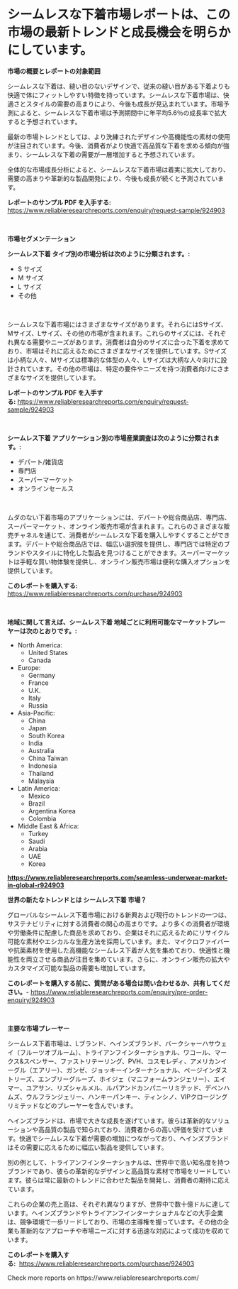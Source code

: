 <p><h1>シームレスな下着市場レポートは、この市場の最新トレンドと成長機会を明らかにしています。</h1></p><p><strong>市場の概要とレポートの対象範囲</strong></p>
<p><p>シームレスな下着は、縫い目のないデザインで、従来の縫い目がある下着よりも快適で体にフィットしやすい特徴を持っています。シームレスな下着市場は、快適さとスタイルの需要の高まりにより、今後も成長が見込まれています。市場予測によると、シームレスな下着市場は予測期間中に年平均5.6％の成長率で拡大すると予想されています。</p><p>最新の市場トレンドとしては、より洗練されたデザインや高機能性の素材の使用が注目されています。今後、消費者がより快適で高品質な下着を求める傾向が強まり、シームレスな下着の需要が一層増加すると予想されています。</p><p>全体的な市場成長分析によると、シームレスな下着市場は着実に拡大しており、需要の高まりや革新的な製品開発により、今後も成長が続くと予測されています。</p></p>
<p><strong>レポートのサンプル PDF を入手する:</strong> <a href="https://www.reliableresearchreports.com/enquiry/request-sample/924903">https://www.reliableresearchreports.com/enquiry/request-sample/924903</a></p>
<p>&nbsp;</p>
<p><strong>市場セグメンテーション</strong></p>
<p><strong>シームレス下着 タイプ別の市場分析は次のように分類されます。:</strong></p>
<p><ul><li>S サイズ</li><li>M サイズ</li><li>L サイズ</li><li>その他</li></ul></p>
<p>&nbsp;</p>
<p><p>シームレスな下着市場にはさまざまなサイズがあります。それらにはSサイズ、Mサイズ、Lサイズ、その他の市場が含まれます。これらのサイズには、それぞれ異なる需要やニーズがあります。消費者は自分のサイズに合った下着を求めており、市場はそれに応えるためにさまざまなサイズを提供しています。Sサイズは小柄な人々、Mサイズは標準的な体型の人々、Lサイズは大柄な人々向けに設計されています。その他の市場は、特定の要件やニーズを持つ消費者向けにさまざまなサイズを提供しています。</p></p>
<p><strong>レポートのサンプル PDF を入手する:</strong>&nbsp;<a href="https://www.reliableresearchreports.com/enquiry/request-sample/924903">https://www.reliableresearchreports.com/enquiry/request-sample/924903</a></p>
<p>&nbsp;</p>
<p><strong> シームレス下着 アプリケーション別の市場産業調査は次のように分類されます。:</strong></p>
<p><ul><li>デパート/雑貨店</li><li>専門店</li><li>スーパーマーケット</li><li>オンラインセールス</li></ul></p>
<p>&nbsp;</p>
<p><p>ムダのない下着市場のアプリケーションには、デパートや総合商品店、専門店、スーパーマーケット、オンライン販売市場が含まれます。これらのさまざまな販売チャネルを通じて、消費者がシームレスな下着を購入しやすくすることができます。デパートや総合商品店では、幅広い選択肢を提供し、専門店では特定のブランドやスタイルに特化した製品を見つけることができます。スーパーマーケットは手軽な買い物体験を提供し、オンライン販売市場は便利な購入オプションを提供しています。</p></p>
<p><strong>このレポートを購入する:</strong>&nbsp; <a href="https://www.reliableresearchreports.com/purchase/924903">https://www.reliableresearchreports.com/purchase/924903</a></p>
<p>&nbsp;</p>
<p><strong>地域に関して言えば、シームレス下着 地域ごとに利用可能なマーケットプレーヤーは次のとおりです。:</strong></p>
<p><ul>
    <li>
        North America:
        <ul>
            <li>United States</li>
            <li>Canada</li>
        </ul>
    </li>
    <li>
        Europe:
        <ul>
            <li>Germany</li>
            <li>France</li>
            <li>U.K.</li>
            <li>Italy</li>
            <li>Russia</li>
        </ul>
    </li>
    <li>
        Asia-Pacific:
        <ul>
            <li>China</li>
            <li>Japan</li>
            <li>South Korea</li>
            <li>India</li>
            <li>Australia</li>
            <li>China Taiwan</li>
            <li>Indonesia</li>
            <li>Thailand</li>
            <li>Malaysia</li>
        </ul>
    </li>
    <li>
        Latin America:
        <ul>
            <li>Mexico</li>
            <li>Brazil</li>
            <li>Argentina Korea</li>
            <li>Colombia</li>
        </ul>
    </li>
    <li>
        Middle East & Africa:
        <ul>
            <li>Turkey</li>
            <li>Saudi</li>
            <li>Arabia</li>
            <li>UAE</li>
            <li>Korea</li>
        </ul>
    </li>
    </ul></p>
<p><strong><a href="https://www.reliableresearchreports.com/seamless-underwear-market-in-global-r924903">https://www.reliableresearchreports.com/seamless-underwear-market-in-global-r924903</a></strong>&nbsp;</p>
<p><strong>世界の新たなトレンドとは シームレス下着 市場？</strong></p>
<p><p>グローバルなシームレス下着市場における新興および現行のトレンドの一つは、サステナビリティに対する消費者の関心の高まりです。より多くの消費者が環境や労働条件に配慮した商品を求めており、企業はそれに応えるためにリサイクル可能な素材やエシカルな生産方法を採用しています。また、マイクロファイバーや抗菌素材を使用した高機能なシームレス下着が人気を集めており、快適性と機能性を両立させる商品が注目を集めています。さらに、オンライン販売の拡大やカスタマイズ可能な製品の需要も増加しています。</p></p>
<p><strong>このレポートを購入する前に、質問がある場合は問い合わせるか、共有してください。</strong>- <a href="https://www.reliableresearchreports.com/enquiry/pre-order-enquiry/924903">https://www.reliableresearchreports.com/enquiry/pre-order-enquiry/924903</a></p>
<p>&nbsp;</p>
<p><strong>主要な市場プレーヤー</strong></p>
<p><p>シームレス下着市場は、Lブランド、ヘインズブランド、バークシャーハサウェイ（フルーツオブルーム）、トライアンフインターナショナル、ワコール、マークス&スペンサー、ファストリテーリング、PVH、コスモレディ、アメリカンイーグル（エアリー）、ガンゼ、ジョッキーインターナショナル、ページインダストリーズ、エンブリーグループ、ホイジェ（マニフォームランジェリー）、エイマー、ユアサン、リズシャルメル、ルパアンドカンパニーリミテッド、デベンハムズ、ウルフランジェリー、ハンキーパンキー、ティンシノ、VIPクロージングリミテッドなどのプレーヤーを含んでいます。</p><p>ヘインズブランドは、市場で大きな成長を遂げています。彼らは革新的なソリューションや高品質の製品で知られており、消費者からの高い評価を受けています。快適でシームレスな下着が需要の増加につながっており、ヘインズブランドはその需要に応えるために幅広い製品を提供しています。</p><p>別の例として、トライアンフインターナショナルは、世界中で高い知名度を持つブランドであり、彼らの革新的なデザインと高品質な素材で市場をリードしています。彼らは常に最新のトレンドに合わせた製品を開発し、消費者の期待に応えています。</p><p>これらの企業の売上高は、それぞれ異なりますが、世界中で数十億ドルに達しています。ヘインズブランドやトライアンフインターナショナルなどの大手企業は、競争環境で一歩リードしており、市場の主導権を握っています。その他の企業も革新的なアプローチや市場ニーズに対する迅速な対応によって成功を収めています。</p></p>
<p><strong>このレポートを購入する:</strong>&nbsp;&nbsp;<a href="https://www.reliableresearchreports.com/purchase/924903">https://www.reliableresearchreports.com/purchase/924903</a></p>
<p>Check more reports on https://www.reliableresearchreports.com/</p>